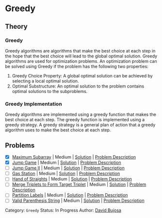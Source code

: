 # Greedy 

## Theory 

### Greedy

Greedy algorithms are algorithms that make the best choice at each step in the hope that the best choice will lead to the global optimal solution. Greedy algorithms are used for optimization problems. An optimization problem can be solved using Greedy if the problem has the following two properties:

1. Greedy Choice Property: A global optimal solution can be achieved by selecting a local optimal solution.
2. Optimal Substructure: An optimal solution to the problem contains optimal solutions to the subproblems.

### Greedy Implementation

Greedy algorithms are implemented using a greedy function that makes the best choice at each step. The greedy function is implemented using a greedy strategy. A greedy strategy is a general plan of action that a greedy algorithm uses to make the best choice at each step.

## Problems

- [x] [Maximum Subarray](https://leetcode.com/problems/maximum-subarray/) | Medium | [Solution](../../../src/medium/maximum_subarray.rs) | [Problem Description](../../../src/medium/readme.md#53-maximum-subarray)
- [x] [Jump Game](https://leetcode.com/problems/jump-game/) | Medium | [Solution](../../../src/medium/jump_game.rs) | [Problem Description](../../../src/medium/readme.md#55-jump-game)
- [ ] [Jump Game II](https://leetcode.com/problems/jump-game-ii/) | Medium | [Solution](../../../src/medium/jump_game_ii.rs) | [Problem Description](../../../src/medium/readme.md#45-jump-game-ii)
- [ ] [Gas Station](https://leetcode.com/problems/gas-station/) | Medium | [Solution](../../../src/medium/gas_station.rs) | [Problem Description](../../../src/medium/readme.md#134-gas-station)
- [ ] [Hand of Straights](https://leetcode.com/problems/hand-of-straights/) | Medium | [Solution](../../../src/medium/hand_of_straights.rs) | [Problem Description](../../../src/medium/readme.md#846-hand-of-straights)
- [ ] [Merge Triplets to Form Target Triplet](https://leetcode.com/problems/merge-triplets-to-form-target-triplet/) | Medium | [Solution](../../../src/medium/merge_triplets_to_form_target_triplet.rs) | [Problem Description](../../../src/medium/readme.md#1899-merge-triplets-to-form-target-triplet)
- [ ] [Partition Labels](https://leetcode.com/problems/partition-labels/) | Medium | [Solution](../../../src/medium/partition_labels.rs) | [Problem Description](../../../src/medium/readme.md#763-partition-labels)
- [ ] [Valid Parenthesis String](https://leetcode.com/problems/valid-parenthesis-string/) | Medium | [Solution](../../../src/medium/valid_parenthesis_string.rs) | [Problem Description](../../../src/medium/readme.md#678-valid-parenthesis-string)

Category: `Greedy`
Status: In Progress
Author: [David Bujosa](https://github.com/bujosa)